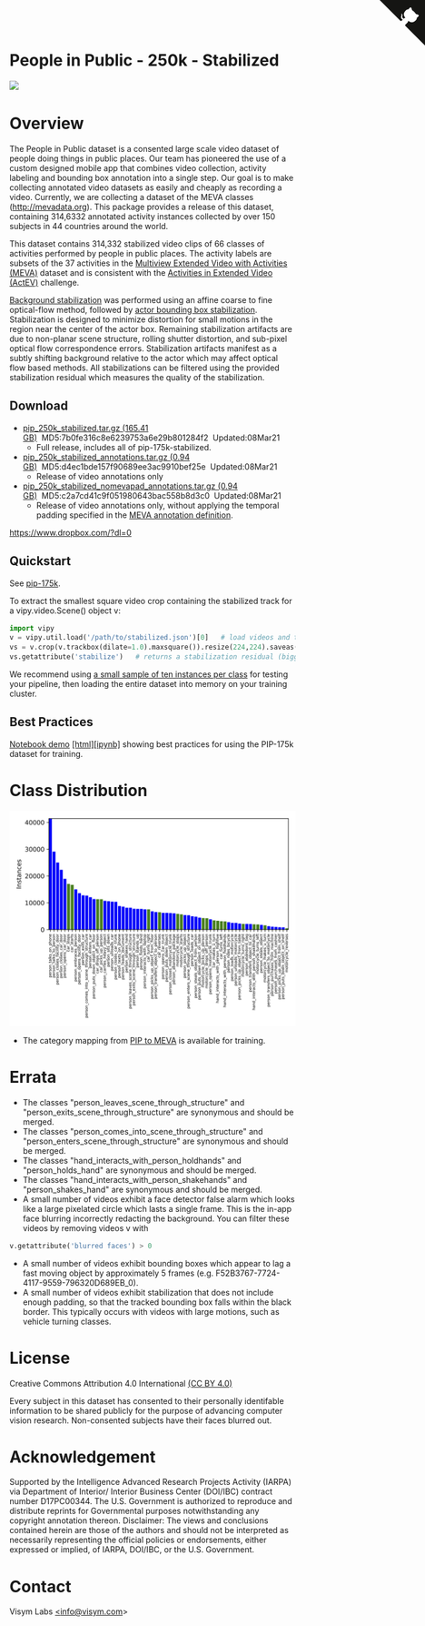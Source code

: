 <a href="https://github.com/visym/collector" class="github-corner" aria-label="View source on GitHub"><svg width="80" height="80" viewBox="0 0 250 250" style="fill:#151513; color:#fff; position: absolute; top: 0; border: 0; right: 0;" aria-hidden="true"><path d="M0,0 L115,115 L130,115 L142,142 L250,250 L250,0 Z"></path><path d="M128.3,109.0 C113.8,99.7 119.0,89.6 119.0,89.6 C122.0,82.7 120.5,78.6 120.5,78.6 C119.2,72.0 123.4,76.3 123.4,76.3 C127.3,80.9 125.5,87.3 125.5,87.3 C122.9,97.6 130.6,101.9 134.4,103.2" fill="currentColor" style="transform-origin: 130px 106px;" class="octo-arm"></path><path d="M115.0,115.0 C114.9,115.1 118.7,116.5 119.8,115.4 L133.7,101.6 C136.9,99.2 139.9,98.4 142.2,98.6 C133.8,88.0 127.5,74.4 143.8,58.0 C148.5,53.4 154.0,51.2 159.7,51.0 C160.3,49.4 163.2,43.6 171.4,40.1 C171.4,40.1 176.1,42.5 178.8,56.2 C183.1,58.6 187.2,61.8 190.9,65.4 C194.5,69.0 197.7,73.2 200.1,77.6 C213.8,80.2 216.3,84.9 216.3,84.9 C212.7,93.1 206.9,96.0 205.4,96.6 C205.1,102.4 203.0,107.8 198.3,112.5 C181.9,128.9 168.3,122.5 157.7,114.1 C157.9,116.9 156.7,120.9 152.7,124.9 L141.0,136.5 C139.8,137.7 141.6,141.9 141.8,141.8 Z" fill="currentColor" class="octo-body"></path></svg></a>

# People in Public - 250k - Stabilized

![](../pip_175k_stabilized/pip_175k_stabilized.webp)

# Overview

The People in Public dataset is a consented large scale video dataset of people doing things in public places.  Our team has pioneered the use of a 
custom designed mobile app that combines video collection, activity labeling and bounding box annotation into a single step.  Our goal is to 
make collecting annotated video datasets as easily and cheaply as recording a video.  Currently, we are collecting a dataset of the MEVA 
classes (http://mevadata.org).  This package provides a release of this dataset, containing 314,6332 annotated activity instances collected by 
over 150 subjects in 44 countries around the world. 

This dataset contains 314,332 stabilized video clips of 66 classes of activities performed by people in public places.  The activity labels are subsets of the 37 activities in the [Multiview Extended Video with Activities (MEVA)](https://mevadata.org) dataset and is consistent with the [Activities in Extended Video (ActEV)](https://actev.nist.gov/) challenge.  

[Background stabilization](https://github.com/visym/vipy/blob/bc20f6f32492badd181faa0ccf7b0029f1f63fee/vipy/flow.py#L307-L328) was performed using an affine coarse to fine optical-flow method, followed by [actor bounding box stabilization](https://github.com/visym/collector/blob/adc5486c7f88291b77f9a707a78763c2b5958406/pycollector/detection.py#L177-L236).  Stabilization is designed to minimize distortion for small motions in the region near the center of the actor box.  Remaining stabilization artifacts are due to non-planar scene structure, rolling shutter distortion, and sub-pixel optical flow correspondence errors.  Stabilization artifacts manifest as a subtly shifting background relative to the actor which may affect optical flow based methods.  All stabilizations can be filtered using the provided stabilization residual which measures the quality of the stabilization.  

## Download

* [pip_250k_stabilized.tar.gz (165.41 GB)](https://dl.dropboxusercontent.com/s/XXX/pip_250k_stabilized.tar.gz)&nbsp;&nbsp;MD5:7b0fe316c8e6239753a6e29b801284f2&nbsp;&nbsp;Updated:08Mar21
    * Full release, includes all of pip-175k-stabilized.
* [pip_250k_stabilized_annotations.tar.gz (0.94 GB)](https://dl.dropboxusercontent.com/s/boegvyts3kvgw8i/pip_250k_stabilized_annotations.tar.gz)&nbsp;&nbsp;MD5:d4ec1bde157f90689ee3ac9910bef25e&nbsp;&nbsp;Updated:08Mar21
    * Release of video annotations only
* [pip_250k_stabilized_nomevapad_annotations.tar.gz (0.94 GB)](https://dl.dropboxusercontent.com/s/2n3nhtcpn1542ir/pip_250k_stabilized_nomevapad_annotations.tar.gz)&nbsp;&nbsp;MD5:c2a7cd41c9f051980643bac558b8d3c0&nbsp;&nbsp;Updated:08Mar21
    * Release of video annotations only, without applying the temporal padding specified in the [MEVA annotation definition](https://gitlab.kitware.com/meva/meva-data-repo/blob/master/documents/MEVA-Annotation-Definitions.pdf).



https://www.dropbox.com/?dl=0


## Quickstart

See [pip-175k](https://visym.github.io/collector/pip_175k/).

To extract the smallest square video crop containing the stabilized track for a vipy.video.Scene() object v:

```python
import vipy
v = vipy.util.load('/path/to/stabilized.json')[0]   # load videos and take one 
vs = v.crop(v.trackbox(dilate=1.0).maxsquare()).resize(224,224).saveas('/path/to/out.mp4')
vs.getattribute('stabilize')   # returns a stabilization residual (bigger is worse)
```

We recommend using [a small sample of ten instances per class](pip_250k_full_stabilized_sampler.json.gz) for testing your pipeline, then loading the entire dataset into memory on your training cluster. 


## Best Practices

[Notebook demo](https://htmlpreview.github.io/?https://github.com/visym/collector/blob/master/docs/pip_175k/best_practices.html)&nbsp;[[html]](https://htmlpreview.github.io/?https://github.com/visym/collector/blob/master/docs/pip_175k/best_practices.html)[[ipynb]](https://github.com/visym/collector/blob/master/docs/pip_175k/best_practices.ipynb) showing best practices for using the PIP-175k dataset for training.

# Class Distribution

![](num_activities_histogram.png)

* The category mapping from [PIP to MEVA](pip_to_meva.txt) is available for training.
 
# Errata

* The classes "person_leaves_scene_through_structure" and "person_exits_scene_through_structure" are synonymous and should be merged.  
* The classes "person_comes_into_scene_through_structure" and "person_enters_scene_through_structure" are synonymous and should be merged.
* The classes "hand_interacts_with_person_holdhands" and "person_holds_hand" are synonymous and should be merged.
* The classes "hand_interacts_with_person_shakehands" and "person_shakes_hand" are synonymous and should be merged.
* A small number of videos exhibit a face detector false alarm which looks like a large pixelated circle which lasts a single frame.  This is the in-app face blurring incorrectly redacting the background.  You can filter these videos by removing videos v with 

```python
v.getattribute('blurred faces') > 0
```

* A small number of videos exhibit bounding boxes which appear to lag a fast moving object by approximately 5 frames (e.g. F52B3767-7724-4117-9559-796320D689EB_0). 
* A small number of videos exhibit stabilization that does not include enough padding, so that the tracked bounding box falls within the black border.  This typically occurs with videos with large motions, such as vehicle turning classes.

# License

Creative Commons Attribution 4.0 International [(CC BY 4.0)](https://creativecommons.org/licenses/by/4.0/)

Every subject in this dataset has consented to their personally identifable information to be shared publicly for the purpose of advancing computer vision research.  Non-consented subjects have their faces blurred out.  

# Acknowledgement

Supported by the Intelligence Advanced Research Projects Activity (IARPA) via Department of Interior/ Interior Business Center (DOI/IBC) contract number D17PC00344. The U.S. Government is authorized to reproduce and distribute reprints for Governmental purposes notwithstanding any copyright annotation thereon. Disclaimer: The views and conclusions contained herein are those of the authors and should not be interpreted as necessarily representing the official policies or endorsements, either expressed or implied, of IARPA, DOI/IBC, or the U.S. Government.

# Contact

Visym Labs <a href="mailto:info@visym.com">&lt;info@visym.com&gt;</a>

